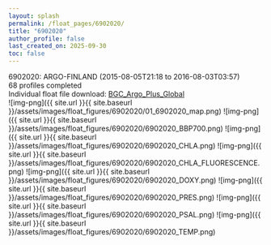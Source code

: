 ```yaml
---
layout: splash
permalink: /float_pages/6902020/
title: "6902020"
author_profile: false
last_created_on: 2025-09-30
toc: false
---
```

 
6902020: ARGO-FINLAND (2015-08-05T21:18 to 2016-08-03T03:57)\
68 profiles completed\
Individual float file download: [BGC_Argo_Plus_Global](https://ftp.soest.hawaii.edu/bgc_argo_plus/Individual_Floats/outliers_removed/6902020_Sprof_processed.nc)\
![img-png]({{ site.url }}{{ site.baseurl }}/assets/images/float_figures/6902020/01_6902020_map.png)
![img-png]({{ site.url }}{{ site.baseurl }}/assets/images/float_figures/6902020/6902020_BBP700.png)
![img-png]({{ site.url }}{{ site.baseurl }}/assets/images/float_figures/6902020/6902020_CHLA.png)
![img-png]({{ site.url }}{{ site.baseurl }}/assets/images/float_figures/6902020/6902020_CHLA_FLUORESCENCE.png)
![img-png]({{ site.url }}{{ site.baseurl }}/assets/images/float_figures/6902020/6902020_DOXY.png)
![img-png]({{ site.url }}{{ site.baseurl }}/assets/images/float_figures/6902020/6902020_PRES.png)
![img-png]({{ site.url }}{{ site.baseurl }}/assets/images/float_figures/6902020/6902020_PSAL.png)
![img-png]({{ site.url }}{{ site.baseurl }}/assets/images/float_figures/6902020/6902020_TEMP.png)
